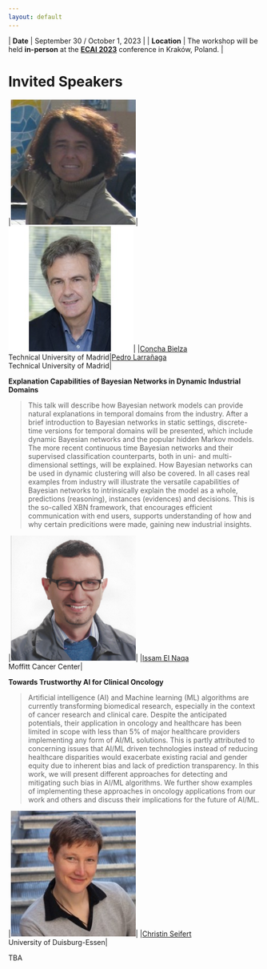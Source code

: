 ```yaml
---
layout: default
---
```


| **Date** | September 30 / October 1, 2023 |
| **Location** | The workshop will be held **in-person** at the [**ECAI 2023**](https://ecai2023.eu) conference in Kraków, Poland. |

# Invited Speakers

|<img src="./assets/images/cbielza.jfif" alt="Concha Bielza" width="250"/>|<img src="./assets/images/plarranaga.jfif" alt="Pedro Larrañaga" width="250"/>|
|[Concha Bielza](https://scholar.google.com/citations?user=zwSj1n8AAAAJ)<br/>Technical University of Madrid|[Pedro Larrañaga](https://scholar.google.es/citations?user=iTlD56SV03AC)<br/>Technical University of Madrid|

**Explanation Capabilities of Bayesian Networks in Dynamic Industrial Domains**

> This talk will describe how Bayesian network models can provide natural explanations in temporal domains from the industry.  After a brief introduction to Bayesian networks in static settings, discrete-time versions for temporal domains will be presented, which include dynamic Bayesian networks and the popular hidden Markov models. The more recent continuous time Bayesian networks and their supervised classification counterparts, both in uni- and multi-dimensional settings, will be explained. How Bayesian networks can be used in dynamic clustering will also be covered. In all cases real examples from industry will illustrate the versatile capabilities of Bayesian networks to intrinsically explain the model as a  whole, predictions (reasoning), instances (evidences) and decisions. This is the so-called XBN framework, that encourages efficient communication with end users, supports understanding of how and why certain predicitions were made, gaining new industrial insights.


|<img src="./assets/images/ielnaqa.jpeg" alt="Issam El Naqa" width="250"/>|
|[Issam El Naqa](https://scholar.google.ca/citations?user=9Vdfc2sAAAAJ)<br/>Moffitt Cancer Center|

**Towards Trustworthy AI for Clinical Oncology**

> Artificial intelligence (AI) and Machine learning (ML) algorithms are currently transforming biomedical research, especially in the context of cancer research and clinical care. Despite the anticipated potentials, their application in oncology and healthcare has been limited in scope with less than 5% of major healthcare providers implementing any form of AI/ML solutions. This is partly attributed to concerning issues that AI/ML driven technologies instead of reducing healthcare disparities would exacerbate existing racial and gender equity due to inherent bias and lack of prediction transparency. In this work, we will present different approaches for detecting and mitigating such bias in AI/ML algorithms. We further show examples of implementing these approaches in oncology applications from our work and others and discuss their implications for the future of AI/ML. 

|<img src="./assets/images/cseifert.jfif" alt="Christin Seifert" width="250"/>|
|[Christin Seifert](https://scholar.google.com/citations?user=aK6ZccUAAAAJ)<br/>University of Duisburg-Essen|

TBA